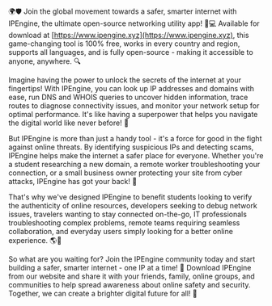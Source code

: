 🌍🛡️ Join the global movement towards a safer, smarter internet with IPEngine, the ultimate open-source networking utility app! 📡💻 Available for download at [https://www.ipengine.xyz](https://www.ipengine.xyz), this game-changing tool is 100% free, works in every country and region, supports all languages, and is fully open-source - making it accessible to anyone, anywhere. 🔍

Imagine having the power to unlock the secrets of the internet at your fingertips! With IPEngine, you can look up IP addresses and domains with ease, run DNS and WHOIS queries to uncover hidden information, trace routes to diagnose connectivity issues, and monitor your network setup for optimal performance. It's like having a superpower that helps you navigate the digital world like never before! 🚀

But IPEngine is more than just a handy tool - it's a force for good in the fight against online threats. By identifying suspicious IPs and detecting scams, IPEngine helps make the internet a safer place for everyone. Whether you're a student researching a new domain, a remote worker troubleshooting your connection, or a small business owner protecting your site from cyber attacks, IPEngine has got your back! 💪

That's why we've designed IPEngine to benefit students looking to verify the authenticity of online resources, developers seeking to debug network issues, travelers wanting to stay connected on-the-go, IT professionals troubleshooting complex problems, remote teams requiring seamless collaboration, and everyday users simply looking for a better online experience. 🌎👥

So what are you waiting for? Join the IPEngine community today and start building a safer, smarter internet - one IP at a time! 💪 Download IPEngine from our website and share it with your friends, family, online groups, and communities to help spread awareness about online safety and security. Together, we can create a brighter digital future for all! 🌟